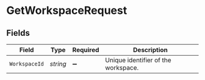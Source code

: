 # GetWorkspaceRequest


## Fields

| Field                               | Type                                | Required                            | Description                         |
| ----------------------------------- | ----------------------------------- | ----------------------------------- | ----------------------------------- |
| `WorkspaceId`                       | *string*                            | :heavy_minus_sign:                  | Unique identifier of the workspace. |